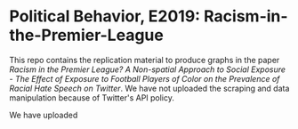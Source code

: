 # Political Behavior, E2019: Racism-in-the-Premier-League
This repo contains the replication material to produce graphs in the paper *Racism in the Premier League? A Non-spatial Approach to Social Exposure - The Effect of Exposure to Football Players of Color on the Prevalence of Racial Hate Speech on Twitter*. We have not uploaded the scraping and data manipulation because of Twitter's API policy.

We have uploaded 

